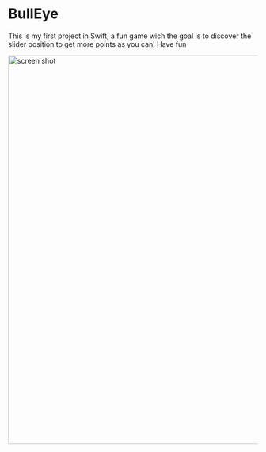# BullEye

This is my first project in Swift, a fun game wich the goal is to discover the slider position to get more points as you can! Have fun 



<img width="783" alt="screen shot" src="https://user-images.githubusercontent.com/20821388/39101683-f77556ee-4672-11e8-85f4-7532ebc51f5f.png">
